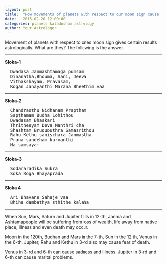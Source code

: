 ```yaml
---
layout: post
title:  "How movements of planets with respect to our moon sign cause 'kaladosham'?"
date:   2015-02-20 12:00:00
categories: planets kaladosham astrology
author: Your Astrologer
---
```

Movement of planets with respect to ones moon sign gives certain results astrologically. What are they? The following is the answer.

***

**Sloka-1**

<pre class="sloka">
  Dwadasa Janmashtamaga pumsam
  Dinanatha,Bhouma, Sani, Jeeva
  Vithakshayam, Pravasam,
  Rogan Janayanthi Marana Bheethim vaa
</pre>

***

**Sloka-2**

<pre class="sloka">
  Chandrasthu Nidhanam Praptham
  Sapthamam Budha Lohithou
  Dwadasam Bhaskari
  Thritheeyam Deva Manthri cha
  Shashtam Bruguputhra Samasrithou
  Rahu Kethu sanischara Janmastha
  Prana sandeham kurvanthi
  Na samsaya:
</pre>

***

**Sloka-3**

<pre class="sloka">
  Sodararadika Sukra
  Soka Roga Bhayaprada
</pre>

***

**Sloka 4**

<pre class="sloka">
  Ari Bhavane Sahaje vaa
  Bhiha dambathya sthithe kalaha
</pre>

***

When Sun, Mars, Saturn and Jupiter falls in 12-th, Janma and Ashtamapeople will be suffering from loss of wealth, life away from native place, illness and even death may occur.

Moon in  the 120th, Budhan and Mars in the 7-th, Sun in the 12 th, Venus in the 6-th, Jupiter, Rahu and Kethu in 3-rd also may cause fear of death.

Venus in 3-rd and 6-th can cause sadness and illness. Jupiter in 3-rd and 6-th can cause marital problems.
